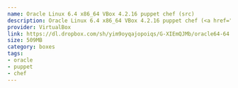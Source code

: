 ```yaml
---
name: Oracle Linux 6.4 x86_64 VBox 4.2.16 puppet chef (src)
description: Oracle Linux 6.4 x86_64 VBox 4.2.16 puppet chef (<a href="https://www.dropbox.com/sh/yim9oyqajopoiqs/UP3csYTGlI/README.txt">src</a>)
provider: VirtualBox
link: https://dl.dropbox.com/sh/yim9oyqajopoiqs/G-XIEmQJMb/oracle64-64.box
size: 509MB
category: boxes
tags:
- oracle
- puppet
- chef
---
```

